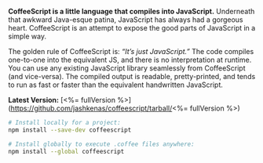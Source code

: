 **CoffeeScript is a little language that compiles into JavaScript.** Underneath that awkward Java-esque patina, JavaScript has always had a gorgeous heart. CoffeeScript is an attempt to expose the good parts of JavaScript in a simple way.

The golden rule of CoffeeScript is: _“It’s just JavaScript.”_ The code compiles one-to-one into the equivalent JS, and there is no interpretation at runtime. You can use any existing JavaScript library seamlessly from CoffeeScript (and vice-versa). The compiled output is readable, pretty-printed, and tends to run as fast or faster than the equivalent handwritten JavaScript.

**Latest Version:** [<%= fullVersion %>](https://github.com/jashkenas/coffeescript/tarball/<%= fullVersion %>)

```bash
# Install locally for a project:
npm install --save-dev coffeescript

# Install globally to execute .coffee files anywhere:
npm install --global coffeescript
```
